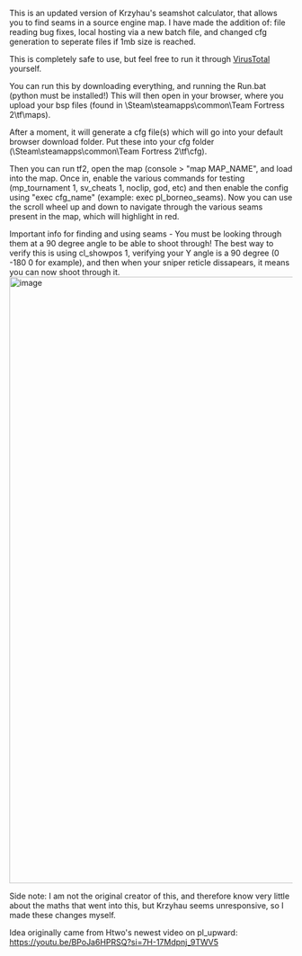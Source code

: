 This is an updated version of Krzyhau's seamshot calculator, that allows you to find seams in a source engine map.
I have made the addition of:
file reading bug fixes, local hosting via a new batch file, and changed cfg generation to seperate files if 1mb size is reached. 

This is completely safe to use, but feel free to run it through [VirusTotal](https://www.virustotal.com/gui/home/upload) yourself.

You can run this by downloading everything, and running the Run.bat (python must be installed!)
This will then open in your browser, where you upload your bsp files (found in \Steam\steamapps\common\Team Fortress 2\tf\maps). 


After a moment, it will generate a cfg file(s) which will go into your default browser download folder. 
Put these into your cfg folder (\Steam\steamapps\common\Team Fortress 2\tf\cfg).

Then you can run tf2, open the map (console > "map MAP_NAME", and load into the map. Once in, enable the various commands for testing (mp_tournament 1, sv_cheats 1, noclip, god, etc) and then enable the config using "exec cfg_name" (example: exec pl_borneo_seams).
Now you can use the scroll wheel up and down to navigate through the various seams present in the map, which will highlight in red. 

Important info for finding and using seams - You must be looking through them at a 90 degree angle to be able to shoot through! The best way to verify this is using cl_showpos 1, verifying your Y angle is a 90 degree (0 -180 0 for example), and then when your sniper reticle dissapears, it means you can now shoot through it. <img width="1914" height="1079" alt="image" src="https://github.com/user-attachments/assets/9b692ac2-656e-42f7-930e-5b6a12c9b930" />


Side note: I am not the original creator of this, and therefore know very little about the maths that went into this, but Krzyhau seems unresponsive, so I made these changes myself. 

Idea originally came from Htwo's newest video on pl_upward: https://youtu.be/BPoJa6HPRSQ?si=7H-17Mdpnj_9TWV5


